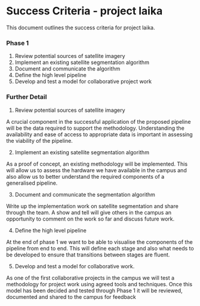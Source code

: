 # Success Criteria - project laika

This document outlines the success criteria for project laika.

### Phase 1

1. Review potential sources of satellite imagery
2. Implement an existing satellite segmentation algorithm 
3. Document and communicate the algorithm 
4. Define the high level pipeline
5. Develop and test a model for collaborative project work

### Further Detail

1. Review potential sources of satellite imagery

A crucial component in the successful application of the proposed pipeline will be the data required to support the methodology. Understanding the availability and ease of access to appropriate data is important in assessing the viability of the pipeline. 

2. Implement an existing satellite segmentation algorithm

As a proof of concept, an existing methodology will be implemented. This will allow us to assess the hardware we have available in the campus and also allow us to better understand the required components of a generalised pipeline. 

3. Document and communicate the segmentation algorithm

Write up the implementation work on satellite segmentation and share through the team. A show and tell will give others in the campus an opportunity to comment on the work so far and discuss future work. 

4. Define the high level pipeline

At the end of phase 1 we want to be able to visualise the components of the pipeline from end to end. This will define each stage and also what needs to be developed to ensure that transitions between stages are fluent.

5. Develop and test a model for collaborative work.

As one of the first collaborative projects in the campus we will test a methodology for project work using agreed tools and techniques. Once this model has been decided and tested through Phase 1 it will be reviewed, documented and shared to the campus for feedback

